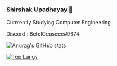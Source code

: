 ### Shirshak Upadhayay 👋 

 Currrently Studying Computer Engineering <br />
 

  Discord : BetelGeuseee#9674 <br />
 
 ![Anurag's GitHub stats](https://github-readme-stats.vercel.app/api?username=BetelGeuseee&show_icons=true&theme=radical)

        
[![Top Langs](https://github-readme-stats.vercel.app/api/top-langs/?username=BetelGeuseee&langs_count=8)](https://github.com/BetelGeuseee/github-readme-stats)
